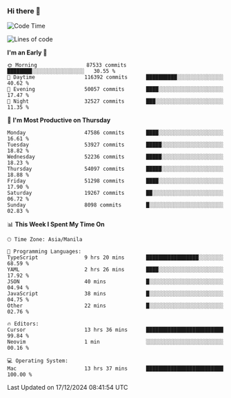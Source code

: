 ### Hi there 👋

<!--START_SECTION:waka-->
![Code Time](http://img.shields.io/badge/Code%20Time-5%2C750%20hrs%2030%20mins-blue)

![Lines of code](https://img.shields.io/badge/From%20Hello%20World%20I%27ve%20Written-113.4%20million%20lines%20of%20code-blue)

**I'm an Early 🐤** 

```text
🌞 Morning                87533 commits       ████████░░░░░░░░░░░░░░░░░   30.55 % 
🌆 Daytime                116392 commits      ██████████░░░░░░░░░░░░░░░   40.62 % 
🌃 Evening                50057 commits       ████░░░░░░░░░░░░░░░░░░░░░   17.47 % 
🌙 Night                  32527 commits       ███░░░░░░░░░░░░░░░░░░░░░░   11.35 % 
```
📅 **I'm Most Productive on Thursday** 

```text
Monday                   47586 commits       ████░░░░░░░░░░░░░░░░░░░░░   16.61 % 
Tuesday                  53927 commits       █████░░░░░░░░░░░░░░░░░░░░   18.82 % 
Wednesday                52236 commits       █████░░░░░░░░░░░░░░░░░░░░   18.23 % 
Thursday                 54097 commits       █████░░░░░░░░░░░░░░░░░░░░   18.88 % 
Friday                   51298 commits       ████░░░░░░░░░░░░░░░░░░░░░   17.90 % 
Saturday                 19267 commits       ██░░░░░░░░░░░░░░░░░░░░░░░   06.72 % 
Sunday                   8098 commits        █░░░░░░░░░░░░░░░░░░░░░░░░   02.83 % 
```


📊 **This Week I Spent My Time On** 

```text
🕑︎ Time Zone: Asia/Manila

💬 Programming Languages: 
TypeScript               9 hrs 20 mins       █████████████████░░░░░░░░   68.59 % 
YAML                     2 hrs 26 mins       ████░░░░░░░░░░░░░░░░░░░░░   17.92 % 
JSON                     40 mins             █░░░░░░░░░░░░░░░░░░░░░░░░   04.94 % 
JavaScript               38 mins             █░░░░░░░░░░░░░░░░░░░░░░░░   04.75 % 
Other                    22 mins             █░░░░░░░░░░░░░░░░░░░░░░░░   02.76 % 

🔥 Editors: 
Cursor                   13 hrs 36 mins      █████████████████████████   99.84 % 
Neovim                   1 min               ░░░░░░░░░░░░░░░░░░░░░░░░░   00.16 % 

💻 Operating System: 
Mac                      13 hrs 37 mins      █████████████████████████   100.00 % 
```


 Last Updated on 17/12/2024 08:41:54 UTC
<!--END_SECTION:waka-->


<!--
**rad182/rad182** is a ✨ _special_ ✨ repository because its `README.md` (this file) appears on your GitHub profile.

Here are some ideas to get you started:

- 🔭 I’m currently working on ...
- 🌱 I’m currently learning ...
- 👯 I’m looking to collaborate on ...
- 🤔 I’m looking for help with ...
- 💬 Ask me about ...
- 📫 How to reach me: ...
- 😄 Pronouns: ...
- ⚡ Fun fact: ...
-->
